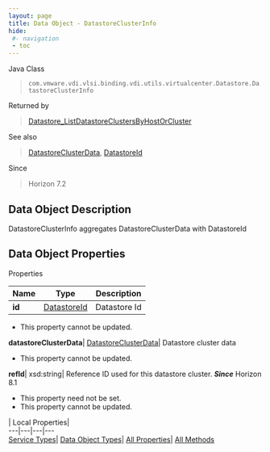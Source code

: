 ```yaml
---
layout: page
title: Data Object - DatastoreClusterInfo
hide:
 #- navigation
 - toc
---
```






Java Class  
> `com.vmware.vdi.vlsi.binding.vdi.utils.virtualcenter.Datastore.DatastoreClusterInfo`

Returned by  
> [Datastore_ListDatastoreClustersByHostOrCluster](vdi.utils.virtualcenter.Datastore.md#listDatastoreClustersByHostOrCluster)

See also  
> [DatastoreClusterData](vdi.utils.virtualcenter.Datastore.DatastoreClusterData.md), [DatastoreId](vdi.entity.DatastoreId.md)

Since  
> Horizon 7.2


## Data Object Description 

DatastoreClusterInfo aggregates DatastoreClusterData with DatastoreId 

## Data Object Properties

Properties

Name |  Type |  Description   
---|---|---  
**id**| [DatastoreId](vdi.entity.DatastoreId.md)|  Datastore Id   


* This property cannot be updated.

  
**datastoreClusterData**| [DatastoreClusterData](vdi.utils.virtualcenter.Datastore.DatastoreClusterData.md)|  Datastore cluster data   


* This property cannot be updated.

  
**refId**|  xsd:string|  Reference ID used for this datastore cluster.  **_Since_** Horizon 8.1  


* This property need not be set.
* This property cannot be updated.

  
  
  
 | Local Properties|   
---|---|---|---  
[Service Types](index-mo_types.md)| [Data Object Types](index-do_types.md)| [All Properties](index-properties.md)| [All Methods](index-methods.md)  
  
  
